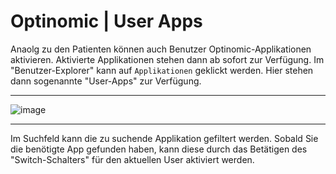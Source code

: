 # Optinomic | User Apps


Anaolg zu den Patienten können auch Benutzer Optinomic-Applikationen aktivieren. Aktivierte Applikationen stehen dann ab sofort zur Verfügung. Im "Benutzer-Explorer" kann auf `Applikationen` geklickt werden. Hier stehen dann sogenannte "User-Apps" zur Verfügung. 

____

![image](http://doc.optinomic.org/images/app_activation_patient.png)
____


Im Suchfeld kann die zu suchende Applikation gefiltert werden. Sobald Sie die benötigte App gefunden haben, kann diese durch das Betätigen des "Switch-Schalters" für den aktuellen User aktiviert werden.


